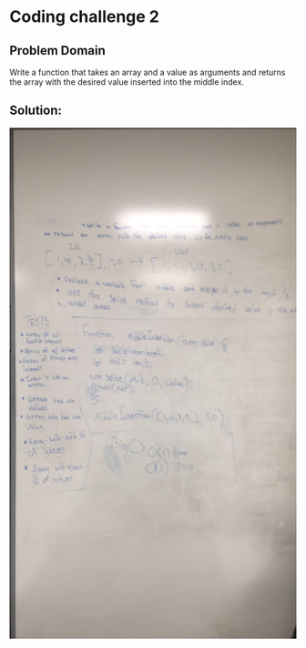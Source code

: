 # Coding challenge 2
## Problem Domain
Write a function that takes an array and a value as arguments and returns the array with the desired value inserted into the middle index.
## Solution:
![whiteboard image](./assets/middleInsertion.jpg)